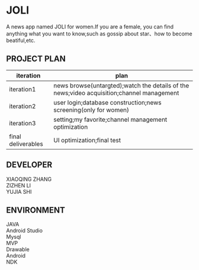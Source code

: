 JOLI
======
A news app named JOLI for women.If you are a female, you can find anything what you want to know,such as gossip about star、how to become beatiful,etc.


PROJECT PLAN
--------
   | iteration |    plan   |
   |-----------|-----------|
   | iteration1 |news browse(untargted);watch the details of the news;video acquisition;channel management|
   | iteration2 |user login;database construction;news screening(only for women)|
   | iteration3 |setting;my favorite;channel management optimization|
   | final deliverables |UI optimization;final test|



DEVELOPER
--------
   XIAOQING ZHANG<br>
   ZIZHEN LI<br>
   YUJIA SHI<br>


ENVIRONMENT
---------
   JAVA<br>
   Android Studio<br>
   Mysql<br>
   MVP<br>
   Drawable<br>
   Android<br>
   NDK<br>

